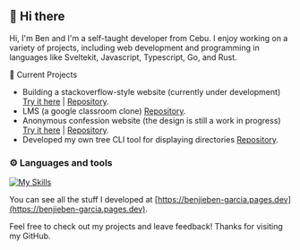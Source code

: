 ## 👋 Hi there

Hi, I'm Ben and I'm a self-taught developer from Cebu. I enjoy working on a variety of projects, including web development and programming in languages like Sveltekit, Javascript, Typescript, Go, and Rust.

:construction: Current Projects
- Building a stackoverflow-style website (currently under development) [Try it here](https://algory.pages.dev/) | [Repository](https://github.com/mystique09/algory).
- LMS (a google classroom clone) [Repository](https://github.com/mystique09/inventory-system).
- Anonymous confession website (the design is still a work in progress) [Try it here](https://confessit.vercel.app/) | [Repository](https://github.com/mystique09/confessit).
- Developed my own tree CLI tool for displaying directories [Repository](https://github.com/mystique09/lls-clap).

### ⚙️ Languages and tools
[![My Skills](https://skillicons.dev/icons?i=js,ts,nodejs,html,css,go,rust,scss,tailwindcss,svelte)](https://skillicons.dev)

You can see all the stuff I developed at [https://benjieben-garcia.pages.dev](https://benjieben-garcia.pages.dev).

Feel free to check out my projects and leave feedback! Thanks for visiting my GitHub.
